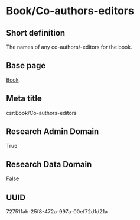 # Book/Co-authors-editors
## Short definition
The names of any co-authors/-editors for the book.
## Base page
[Book](https://github.com/EuroCRIS/CASRAI-Dictionairies/blob/main/Objects/Book.md)
## Meta title
csr:Book/Co-authors-editors
## Research Admin Domain
True
## Research Data Domain
False
## UUID
727511ab-25f8-472a-997a-00ef72d1d21a
